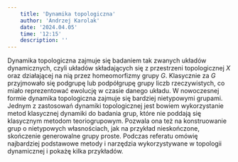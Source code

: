 ```yaml
---
    title: 'Dynamika topologiczna'
    author: 'Andrzej Karolak'
    date: '2024.04.05'
    time: '12:15'
    description: ''
---
```


Dynamika topologiczna zajmuje się badaniem tak zwanych układów dynamicznych, czyli układów składających się z przestrzeni topologicznej $X$ oraz działającej na nią przez homeomorfizmy grupy $G$. Klasycznie za $G$ przyjmowało się podgrupę lub podpółgrupę grupy liczb rzeczywistych, co miało reprezentować ewolucję w czasie danego układu. W nowoczesnej formie dynamika topologiczna zajmuje się bardziej nietypowymi grupami. Jednym z zastosowań dynamiki topologicznej jest bowiem wykorzystanie metod klasycznej dynamiki do badania grup, które nie poddają się klasycznym metodom teoriogrupowym. Pozwala ona też na konstruowanie grup o nietypowych własnościach, jak na przykład nieskończone, skończenie generowalne grupy proste. Podczas referatu omówię najbardziej podstawowe metody i narzędzia wykorzystywane w topologii dynamicznej i pokażę kilka przykładów.
